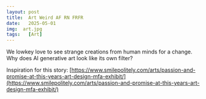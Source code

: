 ```yaml
---
layout: post
title:  Art Weird AF RN FRFR
date:   2025-05-01
img:  art.jpg
tags:   [Art]
---
```


We lowkey love to see strange creations from human minds for a change. Why does AI generative art look like its own filter?

Inspiration for this story: [https://www.smilepolitely.com/arts/passion-and-promise-at-this-years-art-design-mfa-exhibit/](https://www.smilepolitely.com/arts/passion-and-promise-at-this-years-art-design-mfa-exhibit/)
